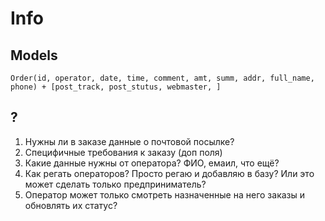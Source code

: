 # Info
## Models
`Order(id, operator, date, time, comment, amt, summ, addr, full_name, phone) + [post_track, post_stutus, webmaster, ]`

## ?
1. Нужны ли в заказе данные о почтовой посылке?
2. Специфичные требования к заказу (доп поля)
3. Какие данные нужны от оператора? ФИО, емаил, что ещё? 
4. Как регать операторов? Просто регаю и добавляю в базу? Или это может сделать только предприниматель?
5. Оператор может только смотреть назначенные на него заказы и обновлять их статус?
